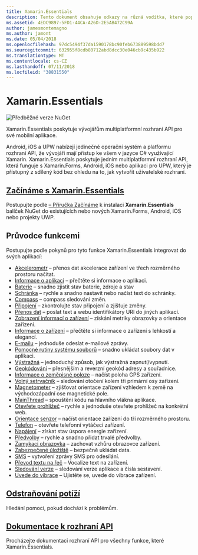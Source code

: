 ```yaml
---
title: Xamarin.Essentials
description: Tento dokument obsahuje odkazy na různá vodítka, které popisují Xamarin.Essentials, která poskytuje vývojářům multiplatformní rozhraní API pro své mobilní aplikace.
ms.assetid: 4EDC9897-5FD1-44CA-A26D-2E5AB472C99A
author: jamesmontemagno
ms.author: jamont
ms.date: 05/04/2018
ms.openlocfilehash: 97dc5494f37da1590178bc90feb673889598bdd7
ms.sourcegitcommit: 632955f8cdb80712abd8dcc30e046cb9c435b922
ms.translationtype: MT
ms.contentlocale: cs-CZ
ms.lasthandoff: 07/11/2018
ms.locfileid: "38831550"
---
```

# <a name="xamarinessentials"></a>Xamarin.Essentials

![Předběžné verze NuGet](~/media/shared/pre-release.png)

Xamarin.Essentials poskytuje vývojářům multiplatformní rozhraní API pro své mobilní aplikace.

Android, iOS a UPW nabízejí jedinečné operační systém a platformu rozhraní API, že vývojáři mají přístup ke všem v jazyce C# využívající Xamarin. Xamarin.Essentials poskytuje jedním multiplatformní rozhraní API, která funguje s Xamarin.Forms, Android, iOS nebo aplikaci pro UPW, který je přístupný z sdílený kód bez ohledu na to, jak vytvořit uživatelské rozhraní.

## <a name="get-started-with-xamarinessentialsget-startedmdcontextxamarinxamarin-forms"></a>[Začínáme s Xamarin.Essentials](get-started.md?context=xamarin/xamarin-forms)

Postupujte podle [– Příručka Začínáme](get-started.md) k instalaci **Xamarin.Essentials** balíček NuGet do existujících nebo nových Xamarin.Forms, Android, iOS nebo projekty UWP.

## <a name="feature-guides"></a>Průvodce funkcemi

Postupujte podle pokynů pro tyto funkce Xamarin.Essentials integrovat do svých aplikací:

* [Akcelerometr](accelerometer.md?context=xamarin/xamarin-forms) – přenos dat akcelerace zařízení ve třech rozměrného prostoru načítat.
* [Informace o aplikaci](app-information.md?context=xamarin/xamarin-forms) – přečtěte si informace o aplikaci.
* [Baterie](battery.md?context=xamarin/xamarin-forms) – snadno zjistit stav baterie, zdroje a stav
* [Schránka](clipboard.md?context=xamarin/xamarin-forms) – rychle a snadno nastavit nebo načíst text do schránky.
* [Compass](compass.md?context=xamarin/xamarin-forms) – compass sledování změn.
* [Připojení](connectivity.md?context=xamarin/xamarin-forms) – zkontrolujte stav připojení a zjišťuje změny.
* [Přenos dat](data-transfer.md?context=xamarin/xamarin-forms) – poslat text a webu identifikátory URI do jiných aplikací.
* [Zobrazení informací o zařízení](device-display.md?context=xamarin/xamarin-forms) – získání metriky obrazovky a orientace zařízení.
* [Informace o zařízení](device-information.md?context=xamarin/xamarin-forms) – přečtěte si informace o zařízení s lehkostí a elegancí.
* [E-mailu](email.md?context=xamarin/xamarin-forms) – jednoduše odeslat e-mailové zprávy.
* [Pomocné rutiny systému souborů](file-system-helpers.md?context=xamarin/xamarin-forms) – snadno ukládat soubory dat v aplikaci.
* [Výstražná](flashlight.md?context=xamarin/xamarin-forms) – jednoduchý způsob, jak výstražná zapnutí/vypnutí.
* [Geokódování](geocoding.md?context=xamarin/xamarin-forms) – přesnějším a reverzní geokód adresy a souřadnice.
* [Informace o zeměpisné poloze](geolocation.md?context=xamarin/xamarin-forms) – načíst poloha GPS zařízení.
* [Volný setrvačník](gyroscope.md?context=xamarin/xamarin-forms) – sledování otočení kolem tři primární osy zařízení.
* [Magnetometer](magnetometer.md?context=xamarin/xamarin-forms) – zjišťovat orientace zařízení vzhledem k země na východozápadní ose magnetické pole.
* [MainThread](main-thread.md?content=xamarin/xamarin-forms) – spouštění kódu na hlavního vlákna aplikace. 
* [Otevřete prohlížeč](open-browser.md?context=xamarin/xamarin-forms) – rychle a jednoduše otevřete prohlížeč na konkrétní web.
* [Orientace senzor](orientation-sensor.md?context=xamarin/xamarin-forms) – načíst orientace zařízení do tří rozměrného prostoru.
* [Telefon](phone-dialer.md?context=xamarin/xamarin-forms) – otevřete telefonní vytáčecí zařízení.
* [Napájení](power.md?context=xamarin/xamarin-forms) – získat stav úspora energie zařízení.
* [Předvolby](preferences.md?context=xamarin/xamarin-forms) – rychle a snadno přidat trvalé předvolby.
* [Zamykací obrazovka](screen-lock.md?context=xamarin/xamarin-forms) – zachovat vzhůru obrazovce zařízení.
* [Zabezpečené úložiště](secure-storage.md?context=xamarin/xamarin-forms) – bezpečně ukládat data.
* [SMS](sms.md?context=xamarin/xamarin-forms) – vytvoření zprávy SMS pro odesílání.
* [Převod textu na řeč](text-to-speech.md?context=xamarin/xamarin-forms) – Vocalize text na zařízení.
* [Sledování verze](version-tracking.md?context=xamarin/xamarin-forms) – sledování verze aplikace a čísla sestavení.
* [Uvede do vibrace](vibrate.md?context=xamarin/xamarin-forms) – Ujistěte se, uvede do vibrace zařízení.

## <a name="troubleshootingtroubleshootingmdcontextxamarinxamarin-forms"></a>[Odstraňování potíží](troubleshooting.md?context=xamarin/xamarin-forms)

Hledání pomoci, pokud dochází k problémům.

## <a name="api-documentationxrefxamarinessentials"></a>[Dokumentace k rozhraní API](xref:Xamarin.Essentials)

Procházejte dokumentaci rozhraní API pro všechny funkce, které Xamarin.Essentials.
